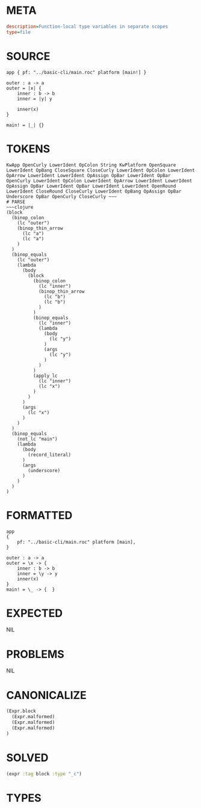 # META
~~~ini
description=Function-local type variables in separate scopes
type=file
~~~
# SOURCE
~~~roc
app { pf: "../basic-cli/main.roc" platform [main!] }

outer : a -> a
outer = |x| {
    inner : b -> b
    inner = |y| y

    inner(x)
}

main! = |_| {}
~~~
# TOKENS
~~~text
KwApp OpenCurly LowerIdent OpColon String KwPlatform OpenSquare LowerIdent OpBang CloseSquare CloseCurly LowerIdent OpColon LowerIdent OpArrow LowerIdent LowerIdent OpAssign OpBar LowerIdent OpBar OpenCurly LowerIdent OpColon LowerIdent OpArrow LowerIdent LowerIdent OpAssign OpBar LowerIdent OpBar LowerIdent LowerIdent OpenRound LowerIdent CloseRound CloseCurly LowerIdent OpBang OpAssign OpBar Underscore OpBar OpenCurly CloseCurly ~~~
# PARSE
~~~clojure
(block
  (binop_colon
    (lc "outer")
    (binop_thin_arrow
      (lc "a")
      (lc "a")
    )
  )
  (binop_equals
    (lc "outer")
    (lambda
      (body
        (block
          (binop_colon
            (lc "inner")
            (binop_thin_arrow
              (lc "b")
              (lc "b")
            )
          )
          (binop_equals
            (lc "inner")
            (lambda
              (body
                (lc "y")
              )
              (args
                (lc "y")
              )
            )
          )
          (apply_lc
            (lc "inner")
            (lc "x")
          )
        )
      )
      (args
        (lc "x")
      )
    )
  )
  (binop_equals
    (not_lc "main")
    (lambda
      (body
        (record_literal)
      )
      (args
        (underscore)
      )
    )
  )
)
~~~
# FORMATTED
~~~roc
app
{
	pf: "../basic-cli/main.roc" platform [main],
}

outer : a -> a
outer = \x -> {
	inner : b -> b
	inner = \y -> y
	inner(x)
}
main! = \_ -> {  }
~~~
# EXPECTED
NIL
# PROBLEMS
NIL
# CANONICALIZE
~~~clojure
(Expr.block
  (Expr.malformed)
  (Expr.malformed)
  (Expr.malformed)
)
~~~
# SOLVED
~~~clojure
(expr :tag block :type "_c")
~~~
# TYPES
~~~roc
~~~
